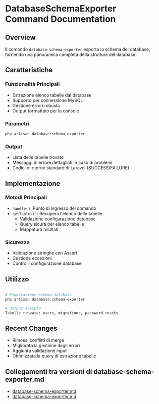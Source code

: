 # DatabaseSchemaExporter Command Documentation

## Overview
Il comando `database:schema-exporter` esporta lo schema del database, fornendo una panoramica completa della struttura del database.

## Caratteristiche

### Funzionalità Principali
- Estrazione elenco tabelle dal database
- Supporto per connessione MySQL
- Gestione errori robusta
- Output formattato per la console

### Parametri
```bash
php artisan database:schema-exporter
```

### Output
- Lista delle tabelle trovate
- Messaggi di errore dettagliati in caso di problemi
- Codici di ritorno standard di Laravel (SUCCESS/FAILURE)

## Implementazione

### Metodi Principali
- `handle()`: Punto di ingresso del comando
- `getTables()`: Recupera l'elenco delle tabelle
  - Validazione configurazione database
  - Query sicura per elenco tabelle
  - Mappatura risultati

### Sicurezza
- Validazione stringhe con Assert
- Gestione eccezioni
- Controlli configurazione database

## Utilizzo
```bash

# Esportazione schema database
php artisan database:schema-exporter

# Output esempio
Tabelle trovate: users, migrations, password_resets
```

## Recent Changes
- Rimossi conflitti di merge
- Migliorata la gestione degli errori
- Aggiunta validazione input
- Ottimizzata la query di estrazione tabelle 

## Collegamenti tra versioni di database-schema-exporter.md
* [database-schema-exporter.md](../../../Xot/project_docs/commands/database-schema-exporter.md)
* [database-schema-exporter.md](../../../Xot/project_docs/console/commands/database-schema-exporter.md)

